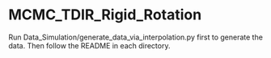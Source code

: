 # MCMC_TDIR_Rigid_Rotation

Run Data_Simulation/generate_data_via_interpolation.py first to generate the data. Then follow the README in each directory.
